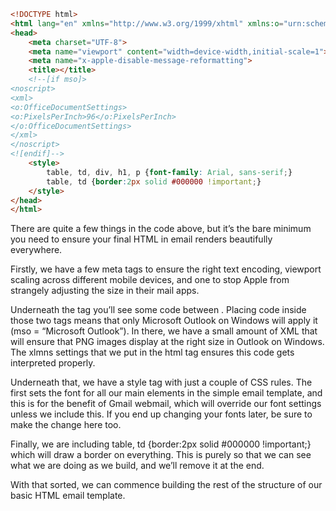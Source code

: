 ```html 
<!DOCTYPE html>
<html lang="en" xmlns="http://www.w3.org/1999/xhtml" xmlns:o="urn:schemas-microsoft-com:office:office">
<head>
    <meta charset="UTF-8">
	<meta name="viewport" content="width=device-width,initial-scale=1">
	<meta name="x-apple-disable-message-reformatting">
	<title></title>
	<!--[if mso]> 
<noscript> 
<xml> 
<o:OfficeDocumentSettings> 
<o:PixelsPerInch>96</o:PixelsPerInch> 
</o:OfficeDocumentSettings> 
</xml> 
</noscript> 
<![endif]-->
	<style>
		table, td, div, h1, p {font-family: Arial, sans-serif;}
		table, td {border:2px solid #000000 !important;}
	</style>
</head>
</html>
```

There are quite a few things in the code above, but it’s the bare minimum you need to ensure your final HTML in email renders beautifully everywhere.

Firstly, we have a few meta tags to ensure the right text encoding, viewport scaling across different mobile devices, and one to stop Apple from strangely adjusting the size in their mail apps.

Underneath the <title></title> tag you’ll see some code between <!--[if mso]> and <![endif]-->. Placing code inside those two tags means that only Microsoft Outlook on Windows will apply it (mso = “Microsoft Outlook”). In there, we have a small amount of XML that will ensure that PNG images display at the right size in Outlook on Windows. The xlmns settings that we put in the html tag ensures this code gets interpreted properly.

Underneath that, we have a style tag with just a couple of CSS rules. The first sets the font for all our main elements in the simple email template, and this is for the benefit of Gmail webmail, which will override our font settings unless we include this. If you end up changing your fonts later, be sure to make the change here too.

Finally, we are including table, td {border:2px solid #000000 !important;} which will draw a border on everything. This is purely so that we can see what we are doing as we build, and we’ll remove it at the end.

With that sorted, we can commence building the rest of the structure of our basic HTML email template.
